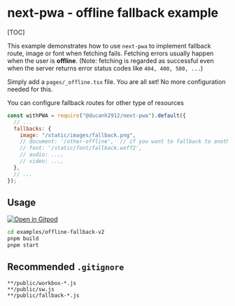 # next-pwa - offline fallback example

[TOC]

This example demonstrates how to use `next-pwa` to implement fallback route, image or font when fetching fails. Fetching errors usually happen when the user is **offline**. (Note: fetching is regarded as successful even when the server returns error status codes like `404, 400, 500, ...`)

Simply add a `pages/_offline.tsx` file. You are all set! No more configuration needed for this.

You can configure fallback routes for other type of resources

```js
const withPWA = require("@ducanh2912/next-pwa").default({
  // ...
  fallbacks: {
    image: "/static/images/fallback.png",
    // document: '/other-offline',  // if you want to fallback to another page rather than /_offline
    // font: '/static/font/fallback.woff2',
    // audio: ...,
    // video: ...,
  },
  // ...
});
```

## Usage

[![Open in Gitpod](https://img.shields.io/badge/Open%20In-Gitpod.io-%231966D2?style=for-the-badge&logo=gitpod)](https://gitpod.io/#https://github.com/DuCanhGH/next-pwa/)

```bash
cd examples/offline-fallback-v2
pnpm build
pnpm start
```

## Recommended `.gitignore`

```gitignore
**/public/workbox-*.js
**/public/sw.js
**/public/fallback-*.js
```
